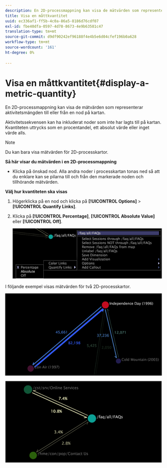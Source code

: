 ```yaml
---
description: En 2D-processmappning kan visa de mätvärden som representerar aktivitetsmängden till eller från en nod på kartan.
title: Visa en måttkvantitet
uuid: ec336af1-ff5b-4c0a-86a5-8186d76cdf07
exl-id: fbe40dfa-0597-4d78-8673-4e9b63581c47
translation-type: tm+mt
source-git-commit: d9df90242ef96188f4e4b5e6d04cfef196b0a628
workflow-type: tm+mt
source-wordcount: '161'
ht-degree: 0%

---
```


# Visa en måttkvantitet{#display-a-metric-quantity}

En 2D-processmappning kan visa de mätvärden som representerar aktivitetsmängden till eller från en nod på kartan.

Aktivitetssekvensen kan ha inkluderat noder som inte har lagts till på kartan. Kvantiteten uttrycks som en procentandel, ett absolut värde eller inget värde alls.

>[!NOTE]
>
>Du kan bara visa mätvärden för 2D-processkartor.

**Så här visar du mätvärden i en 2D-processmappning**

* Klicka på önskad nod. Alla andra noder i processkartan tonas ned så att du enklare kan se pilarna till och från den markerade noden och tillhörande mätvärden.

**Välj hur kvantiteten ska visas**

1. Högerklicka på en nod och klicka på **[!UICONTROL Options]** > **[!UICONTROL Quantify Links]**.
1. Klicka på **[!UICONTROL Percentage]**, **[!UICONTROL Absolute Value]** eller **[!UICONTROL Off]**.

   ![](assets/mnu_2DProcessMap_quantifyLinks.png)

I följande exempel visas mätvärden för två 2D-processkartor.

![](assets/vis_2DProcessMap_DisplayMetricQuantities_Movies.png)

![](assets/client-met.png)
